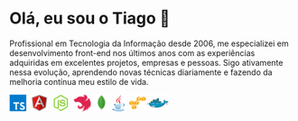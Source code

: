 # Olá, eu sou o Tiago 👋 

Profissional em Tecnologia da Informação desde 2006, me especializei em desenvolvimento front-end nos últimos anos com as experiências adquiridas em excelentes projetos, empresas e pessoas. Sigo ativamente nessa evolução, aprendendo novas técnicas diariamente e fazendo da melhoria contínua meu estilo de vida.

<img src="https://raw.githubusercontent.com/thifacco/thifacco/85f60be997c6ca21e90d83a6ced5e51c1958f006/devicons/typescript-original.svg" width="30" height="30">&nbsp;&nbsp;<img src="https://raw.githubusercontent.com/thifacco/thifacco/8234516b6d98350661b53b37660842c43997773b/devicons/angularjs-original.svg" width="30" height="30">&nbsp;&nbsp;<img src="https://raw.githubusercontent.com/thifacco/thifacco/868f0f31c5d493be8c3c0cfa59b8130b38b47f53/devicons/nodejs-original.svg" width="30" height="30">&nbsp;&nbsp;<img src="https://raw.githubusercontent.com/thifacco/thifacco/868f0f31c5d493be8c3c0cfa59b8130b38b47f53/devicons/nestjs-plain.svg" width="30" height="30">&nbsp;<img src="https://raw.githubusercontent.com/thifacco/thifacco/868f0f31c5d493be8c3c0cfa59b8130b38b47f53/devicons/mongodb-original.svg" width="30" height="30"><img src="https://raw.githubusercontent.com/thifacco/thifacco/d9b8bd4c253972e2ddaaded22b2bae3009d73d89/devicons/java-original.svg" width="30">&nbsp;<img src="https://raw.githubusercontent.com/thifacco/thifacco/868f0f31c5d493be8c3c0cfa59b8130b38b47f53/devicons/amazonwebservices-original.svg" width="30" height="30"><img src="https://raw.githubusercontent.com/thifacco/thifacco/868f0f31c5d493be8c3c0cfa59b8130b38b47f53/devicons/docker-original.svg" width="40" height="30">
